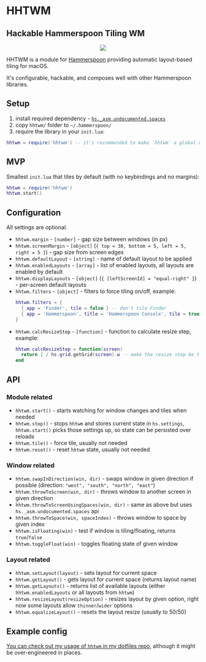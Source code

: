 # HHTWM
## Hackable Hammerspoon Tiling WM

<p align="center">
  <img src="assets/screencast.gif" />
</p>

HHTWM is a module for [Hammerspoon](http://www.hammerspoon.org) providing automatic layout-based tiling for macOS.

It's configurable, hackable, and composes well with other Hammerspoon libraries.

## Setup

1. install required dependency - [`hs._asm.undocumented.spaces`](https://github.com/asmagill/hs._asm.undocumented.spaces)
2. copy `hhtwm/` folder to `~/.hammerspoon/`
3. require the library in your `init.lua`:
  ```lua
  hhtwm = require('hhtwm') -- it's recommended to make `hhtwm` a global object so it's not garbage collected.
  ```

## MVP

Smallest `init.lua` that tiles by default (with no keybindings and no margins):

```lua
hhtwm = require('hhtwm')
hhtwm.start()
```

## Configuration

All settings are optional.

- `hhtwm.margin` - `[number]` - gap size between windows (in px)
- `hhtwm.screenMargin` - `[object]` (`{ top = 30, bottom = 5, left = 5, right = 5 }`) - gap size from screen edges
- `hhtwm.defaultLayout` - `[string]` - name of default layout to be applied
- `hhtwm.enabledLayouts` - `[array]` - list of enabled layouts, all layouts are enabled by default
- `hhtwm.displayLayouts` - `[object]` (`{ [leftScreenId] = "equal-right" }`) - per-screen default layouts
- `hhtwm.filters` - `[object]` - filters to force tiling on/off, example:
  ```lua
  hhtwm.filters = {
    { app = 'Finder', tile = false } -- don't tile Finder
    { app = 'Hammerspoon', title = 'Hammerspoon Console', tile = true } -- force tile Hammerspoon Console
  }
  ```
- `hhtwm.calcResizeStep` - `[function]` - function to calculate resize step, example:
  ```lua
  hhtwm.calcResizeStep = function(screen)
    return 1 / hs.grid.getGrid(screen).w -- make the resize step be the same as hs.grid size for given screen
  end
  ```

## API

### Module related

- `hhtwm.start()` - starts watching for window changes and tiles when needed
- `hhtwm.stop()` - stops `hhtwm` and stores current state in `hs.settings`, `hhtwm.start()` picks those settings up, so state can be persisted over reloads
- `hhtwm.tile()` - force tile, usually not needed
- `hhtwm.reset()` - reset `hhtwm` state, usually not needed

### Window related

- `hhtwm.swapInDirection(win, dir)` - swaps window in given direction if possible (direction: `"west", "south", "north", "east"`)
- `hhtwm.throwToScreen(win, dir)` - throws window to another screen in given direction
- `hhtwm.throwToScreenUsingSpaces(win, dir)` - same as above but uses `hs._asm.undocumented.spaces` api
- `hhtwm.throwToSpace(win, spaceIndex)` - throws window to space by given index
- `hhtwm.isFloating(win)` - test if window is tiling/floating, returns `true`/`false`
- `hhtwm.toggleFloat(win)` - toggles floating state of given window

### Layout related

- `hhtwm.setLayout(layout)` - sets layout for current space
- `hhtwm.getLayout()` - gets layout for current space (returns layout name)
- `hhtwm.getLayouts()` - returns list of available layouts (either `hhtwm.enabledLayouts` or all layouts from `hhtwm`)
- `hhtwm.resizeLayout(resizeOption)` - resizes layout by given option, right now some layouts allow `thinner`/`wider` options
- `hhtwm.equalizeLayout()` - resets the layout resize (usually to 50/50)

## Example config

[You can check out my usage of `hhtwm` in my dotfiles repo](https://github.com/szymonkaliski/Dotfiles/tree/master/Dotfiles/hammerspoon), although it might be over-engineered in places.


